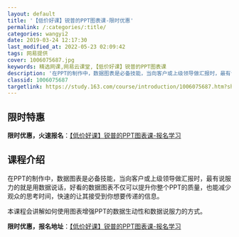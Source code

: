 ```yaml
---
layout: default
title: '【低价好课】锐普的PPT图表课-限时优惠'
permalink: /:categories/:title/
categories: wangyi2
date: 2019-03-24 12:17:30
last_modified_at: 2022-05-23 02:09:42
tags: 网易提供
cover: 1006075687.jpg
keywords: 精选网课,网易云课堂,【低价好课】锐普的PPT图表课
description: '在PPT的制作中，数据图表是必备技能，当向客户或上级领导做汇报时，最有说服力的就是用数据说话，好看的数据图表不仅可以提升'
classid: 1006075687
targetlink: https://study.163.com/course/introduction/1006075687.htm?share=1&shareId=1025206652&utm_campaign=share&utm_medium=iphoneShare&utm_source=&utm_u=1025206652
---
```


## 限时特惠

**限时优惠，火速报名**：[【低价好课】锐普的PPT图表课-报名学习](https://study.163.com/course/introduction/1006075687.htm?share=1&shareId=1025206652&utm_campaign=share&utm_medium=iphoneShare&utm_source=&utm_u=1025206652)

## 课程介绍

在PPT的制作中，数据图表是必备技能，当向客户或上级领导做汇报时，最有说服力的就是用数据说话，好看的数据图表不仅可以提升你整个PPT的质量，也能减少观众的思考时间，快速的让其接受到你想要传递的信息。

本课程会讲解如何使用图表增强PPT的数据生动性和数据说服力的方式。

**限时优惠，报名地址**：[【低价好课】锐普的PPT图表课-报名学习](https://study.163.com/course/introduction/1006075687.htm?share=1&shareId=1025206652&utm_campaign=share&utm_medium=iphoneShare&utm_source=&utm_u=1025206652)

